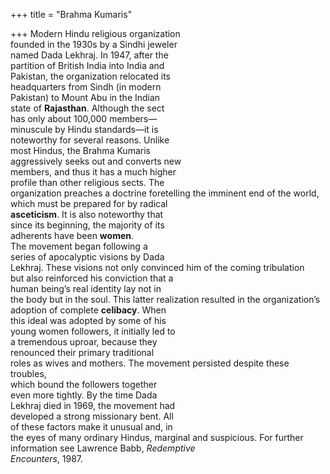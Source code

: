 +++
title = "Brahma Kumaris"

+++
Modern Hindu religious organization  
founded in the 1930s by a Sindhi jeweler  
named Dada Lekhraj. In 1947, after the  
partition of British India into India and  
Pakistan, the organization relocated its  
headquarters from Sindh (in modern  
Pakistan) to Mount Abu in the Indian  
state of **Rajasthan**. Although the sect  
has only about 100,000 members—  
minuscule by Hindu standards—it is  
noteworthy for several reasons. Unlike  
most Hindus, the Brahma Kumaris  
aggressively seeks out and converts new  
members, and thus it has a much higher  
profile than other religious sects. The  
organization preaches a doctrine foretelling the imminent end of the world,  
which must be prepared for by radical  
**asceticism**. It is also noteworthy that  
since its beginning, the majority of its  
adherents have been **women**.  
The movement began following a  
series of apocalyptic visions by Dada  
Lekhraj. These visions not only convinced him of the coming tribulation  
but also reinforced his conviction that a  
human being’s real identity lay not in  
the body but in the soul. This latter realization resulted in the organization’s  
adoption of complete **celibacy**. When  
this ideal was adopted by some of his  
young women followers, it initially led to  
a tremendous uproar, because they  
renounced their primary traditional  
roles as wives and mothers. The movement persisted despite these troubles,  
which bound the followers together  
even more tightly. By the time Dada  
Lekhraj died in 1969, the movement had  
developed a strong missionary bent. All  
of these factors make it unusual and, in  
the eyes of many ordinary Hindus, marginal and suspicious. For further information see Lawrence Babb, *Redemptive*  
*Encounters*, 1987.